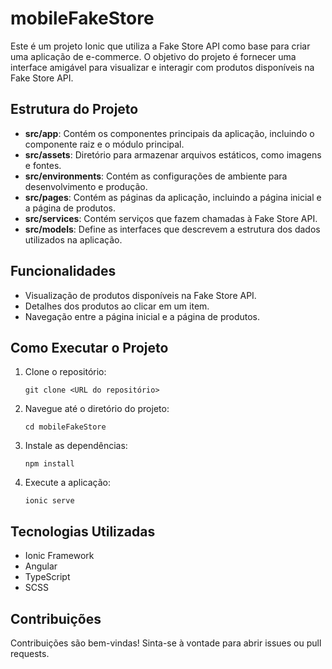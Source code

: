 # mobileFakeStore

Este é um projeto Ionic que utiliza a Fake Store API como base para criar uma aplicação de e-commerce. O objetivo do projeto é fornecer uma interface amigável para visualizar e interagir com produtos disponíveis na Fake Store API.

## Estrutura do Projeto

- **src/app**: Contém os componentes principais da aplicação, incluindo o componente raiz e o módulo principal.
- **src/assets**: Diretório para armazenar arquivos estáticos, como imagens e fontes.
- **src/environments**: Contém as configurações de ambiente para desenvolvimento e produção.
- **src/pages**: Contém as páginas da aplicação, incluindo a página inicial e a página de produtos.
- **src/services**: Contém serviços que fazem chamadas à Fake Store API.
- **src/models**: Define as interfaces que descrevem a estrutura dos dados utilizados na aplicação.

## Funcionalidades

- Visualização de produtos disponíveis na Fake Store API.
- Detalhes dos produtos ao clicar em um item.
- Navegação entre a página inicial e a página de produtos.

## Como Executar o Projeto

1. Clone o repositório:
   ```
   git clone <URL do repositório>
   ```

2. Navegue até o diretório do projeto:
   ```
   cd mobileFakeStore
   ```

3. Instale as dependências:
   ```
   npm install
   ```

4. Execute a aplicação:
   ```
   ionic serve
   ```

## Tecnologias Utilizadas

- Ionic Framework
- Angular
- TypeScript
- SCSS

## Contribuições

Contribuições são bem-vindas! Sinta-se à vontade para abrir issues ou pull requests.
